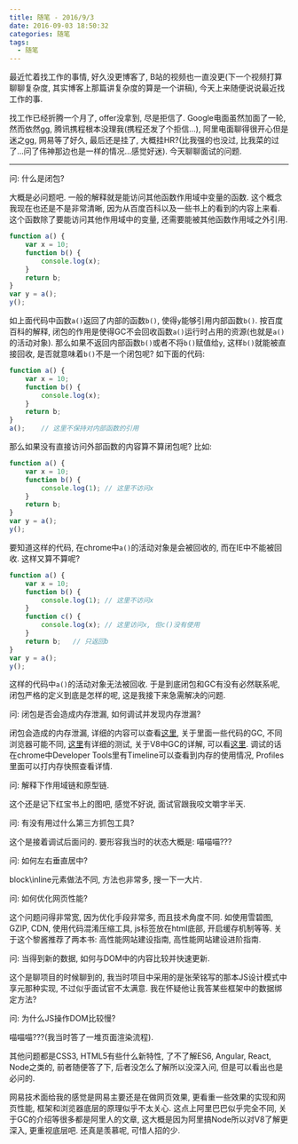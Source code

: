 ```yaml
---
title: 随笔 - 2016/9/3
date: 2016-09-03 18:50:32
categories: 随笔
tags: 
  - 随笔
---
```


最近忙着找工作的事情, 好久没更博客了, B站的视频也一直没更(下一个视频打算聊聊复杂度, 其实博客上那篇讲复杂度的算是一个讲稿), 今天上来随便说说最近找工作的事.

找工作已经折腾一个月了, offer没拿到, 尽是拒信了. Google电面虽然加面了一轮, 然而依然gg, 腾讯携程根本没理我(携程还发了个拒信...), 阿里电面聊得很开心但是迷之gg, 网易等了好久, 最后还是挂了, 大概挂HR?(比我强的也没过, 比我菜的过了...问了伟神那边也是一样的情况...感觉好迷). 今天聊聊面试的问题.

---

问: 什么是闭包?

大概是必问题吧. 一般的解释就是能访问其他函数作用域中变量的函数. 这个概念我现在也还是不是非常清晰, 因为从百度百科以及一些书上的看到的内容上来看. 这个函数除了要能访问其他作用域中的变量, 还需要能被其他函数作用域之外引用.
```javascript
function a() {
    var x = 10;
    function b() {
        console.log(x);
    }
    return b;
}
var y = a();
y();
```

如上面代码中函数`a()`返回了内部的函数`b()`, 使得`y`能够引用内部函数`b()`. 按百度百科的解释, 闭包的作用是使得GC不会回收函数`a()`运行时占用的资源(也就是`a()`的活动对象). 那么如果不返回内部函数`b()`或者不将`b()`赋值给`y`, 这样`b()`就能被直接回收, 是否就意味着`b()`不是一个闭包呢? 如下面的代码:
```javascript
function a() {
    var x = 10;
    function b() {
        console.log(x);
    }
    return b;
}
a();    // 这里不保持对内部函数的引用
```

那么如果没有直接访问外部函数的内容算不算闭包呢? 比如:
```javascript
function a() {
    var x = 10;
    function b() {
        console.log(1); // 这里不访问x
    }
    return b;
}
var y = a();
y();
```

要知道这样的代码, 在chrome中`a()`的活动对象是会被回收的, 而在IE中不能被回收.
这样又算不算呢?
```javascript
function a() {
    var x = 10;
    function b() {
        console.log(1); // 这里不访问x
    }
    function c() {
        console.log(x); // 这里访问x, 但c()没有使用
    }
    return b;   // 只返回b
}
var y = a();
y();
```

这样的代码中`a()`的活动对象无法被回收.
于是到底闭包和GC有没有必然联系呢, 闭包严格的定义到底是怎样的呢, 这是我接下来急需解决的问题.


问: 闭包是否会造成内存泄漏, 如何调试并发现内存泄漏?

闭包会造成的内存泄漏, 详细的内容可以查看[这里](http://www.cnblogs.com/friskfly/p/3171834.html), 关于里面一些代码的GC, 不同浏览器可能不同, [这里](http://www.cnblogs.com/syf/archive/2012/10/06/2713256.html)有详细的测试, 关于V8中GC的详解, 可以看[这里](http://alinode.aliyun.com/blog/38).
调试的话在chrome中Developer Tools里有Timeline可以查看到内存的使用情况, Profiles里面可以打内存快照查看详情.


问: 解释下作用域链和原型链.

这个还是记下红宝书上的图吧, 感觉不好说, 面试官跟我咬文嚼字半天.


问: 有没有用过什么第三方抓包工具?

这个是接着调试后面问的. 要形容我当时的状态大概是: 喵喵喵???


问: 如何左右垂直居中?

block\inline元素做法不同, 方法也非常多, 搜一下一大片.


问: 如何优化网页性能?

这个问题问得非常宽, 因为优化手段非常多, 而且技术角度不同. 如使用雪碧图, GZIP,  CDN, 使用代码混淆压缩工具, js标签放在html底部, 开启缓存机制等等. 关于这个黎酱推荐了两本书: 高性能网站建设指南, 高性能网站建设进阶指南.

问: 当得到新的数据, 如何与DOM中的内容比较并快速更新.

这个是聊项目的时候聊到的, 我当时项目中采用的是张荣铭写的那本JS设计模式中享元那种实现, 不过似乎面试官不太满意. 我在怀疑他让我答某些框架中的数据绑定方法?


问: 为什么JS操作DOM比较慢?

喵喵喵???(我当时答了一堆页面渲染流程).


其他问题都是CSS3, HTML5有些什么新特性, 了不了解ES6, Angular, React, Node之类的, 前者随便答了下, 后者没怎么了解所以没深入问, 但是可以看出也是必问的.

网易技术面给我的感觉是网易主要还是在做网页效果, 更看重一些效果的实现和网页性能, 框架和浏览器底层的原理似乎不太关心. 这点上阿里巴巴似乎完全不同, 关于GC的介绍等很多都是阿里人的文章, 这大概是因为阿里搞Node所以对V8了解更深入, 更重视底层吧. 还真是羡慕呢, 可惜人招的少.